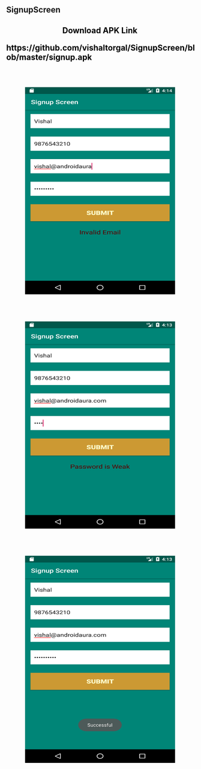 <h2> SignupScreen <h2/>

<p style="text-align: center;"><span style="color: #000000;">
<span style="caret-color: #333399;"><strong>Download APK Link&nbsp;</strong></span></span></p>

<p style="text-align: left;"><span style="color: #000000;">
https://github.com/vishaltorgal/SignupScreen/blob/master/signup.apk</span></p>
<br>
<p style="text-align: center;">
<img src="https://github.com/vishaltorgal/SignupScreen/blob/master/1.png" alt="" width="400" height="550"/>&nbsp;</p>
<br>
<p style="text-align: center;">
<img src="https://github.com/vishaltorgal/SignupScreen/blob/master/2.png" alt="" width="400" height="550"/>&nbsp;</p>
<br>
<p style="text-align: center;">
<img src="https://github.com/vishaltorgal/SignupScreen/blob/master/3.png" alt="" width="400" height="550"/>&nbsp;</p>
